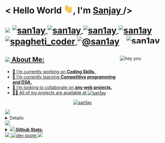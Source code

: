 <h1> < Hello World <img src="https://raw.githubusercontent.com/ABSphreak/ABSphreak/master/gifs/Hi.gif" width="30" height="30">, I'm <a href="https://www.linkedin.com/in/san1ay/" target="_blank"> Sanjay </a> /> 
 <p>
<img src="https://media.giphy.com/media/LnQjpWaON8nhr21vNW/giphy.gif" width="30">
<a href="https://linkedin.com/in/san1ay" target="blank"><img align="center" src="https://raw.githubusercontent.com/rahuldkjain/github-profile-readme-generator/master/src/images/icons/Social/linked-in-alt.svg" alt="san1ay" height="25" width="30" />
<a href="https://www.leetcode.com/san1ay" target="blank"><img align="center" src="https://raw.githubusercontent.com/rahuldkjain/github-profile-readme-generator/master/src/images/icons/Social/leet-code.svg" alt="san1ay" height="25" width="30" />
<a href="https://www.hackerrank.com/san1ay" target="blank"><img align="center" src="https://raw.githubusercontent.com/rahuldkjain/github-profile-readme-generator/master/src/images/icons/Social/hackerrank.svg" alt="san1ay" height="25" width="30" />
<a href="https://dev.to/san1ay" target="blank"><img align="center" src="https://raw.githubusercontent.com/rahuldkjain/github-profile-readme-generator/master/src/images/icons/Social/devto.svg" alt="san1ay" height="25" width="30" />
<a href="https://twitter.com/spagheti_coder" target="blank"><img align="center" src="https://raw.githubusercontent.com/rahuldkjain/github-profile-readme-generator/master/src/images/icons/Social/twitter.svg" alt="spagheti_coder" height="25" width="30" />
<a href="https://medium.com/@san1ay" target="blank"><img align="center" src="https://raw.githubusercontent.com/rahuldkjain/github-profile-readme-generator/master/src/images/icons/Social/medium.svg" alt="@san1ay" height="25" width="40" />
<a href="#" target="blank"><img align="right" src="https://komarev.com/ghpvc/?username=san1ay&label=Profile%20views&color=0e75b6&style=flat" alt="san1ay" height="25"/>
</p>
</h1>

<picture>
<source
  srcset="https://media.giphy.com/media/daalSQR4gPYly7qvC6/giphy.gif"
  media="(prefers-color-scheme: light), (prefers-color-scheme: no-preference)"
/>
<img align="right" alt="hey you" height="130px" width="130px" src="https://media.giphy.com/media/Vbtc9VG51NtzT1Qnv1/giphy-downsized.gif">
</picture>
 
## <img src="https://media.giphy.com/media/WUlplcMpOCEmTGBtBW/giphy.gif" width="40"> **About Me:**

- 🔭 I’m currently working on **Coding Skills.**
- 🌱 I’m currently learning **Competitive programming and DSA.**
- 👯 I’m looking to collaborate on **any web projects.**
- 👨‍💻 All of my projects are available at <a href="https://github.com/san1ay?tab=repositories" target="blank"><img align="center" src="https://raw.githubusercontent.com/rahuldkjain/github-profile-readme-generator/master/src/images/icons/Social/github.svg" alt="san1ay" height="30" width="40" />

<p align="center"> 
<picture>
<source
  srcset="https://github-profile-trophy.vercel.app/?username=san1ay&theme=flat"
  media="(prefers-color-scheme: light), (prefers-color-scheme: no-preference)"
/>
<img src="https://github-profile-trophy.vercel.app/?username=san1ay&theme=radical" alt="san1ay" />
</picture>

 </p>
 <img src="https://user-images.githubusercontent.com/73097560/115834477-dbab4500-a447-11eb-908a-139a6edaec5c.gif">
<details> <summary> <b align="center"><img src="https://media.giphy.com/media/j2pOGeGYKe2xCCKwfi/giphy.gif" width="40"> Languages and Tools:</b> </summary>

<div align="center"> 
<a href="https://aws.amazon.com" target="_blank" rel="noreferrer"> <img src="https://raw.githubusercontent.com/devicons/devicon/master/icons/amazonwebservices/amazonwebservices-original-wordmark.svg" alt="aws" width="40" height="40"/> 
<a href="https://babeljs.io/" target="_blank" rel="noreferrer"> <img src="https://www.vectorlogo.zone/logos/babeljs/babeljs-icon.svg" alt="babel" width="40" height="40"/>
<a href="https://www.gnu.org/software/bash/" target="_blank" rel="noreferrer"> <img src="https://www.vectorlogo.zone/logos/gnu_bash/gnu_bash-icon.svg" alt="bash" width="40" height="40"/>
<a href="https://getbootstrap.com" target="_blank" rel="noreferrer"> <img src="https://raw.githubusercontent.com/devicons/devicon/master/icons/bootstrap/bootstrap-plain-wordmark.svg" alt="bootstrap" width="40" height="40"/>
<a href="https://www.w3schools.com/css/" target="_blank" rel="noreferrer"> <img src="https://raw.githubusercontent.com/devicons/devicon/master/icons/css3/css3-original-wordmark.svg" alt="css3" width="40" height="40"/>
<a href="https://www.docker.com/" target="_blank" rel="noreferrer"> <img src="https://raw.githubusercontent.com/devicons/devicon/master/icons/docker/docker-original-wordmark.svg" alt="docker" width="40" height="40"/>
<a href="https://expressjs.com" target="_blank" rel="noreferrer"> <img src="https://raw.githubusercontent.com/devicons/devicon/master/icons/express/express-original-wordmark.svg" alt="express" width="40" height="40"/>
<a href="https://www.figma.com/" target="_blank" rel="noreferrer"> <img src="https://www.vectorlogo.zone/logos/figma/figma-icon.svg" alt="figma" width="40" height="40"/>
<a href="https://firebase.google.com/" target="_blank" rel="noreferrer"> <img src="https://www.vectorlogo.zone/logos/firebase/firebase-icon.svg" alt="firebase" width="40" height="40"/>
<a href="https://cloud.google.com" target="_blank" rel="noreferrer"> <img src="https://www.vectorlogo.zone/logos/google_cloud/google_cloud-icon.svg" alt="gcp" width="40" height="40"/>
<a href="https://git-scm.com/" target="_blank" rel="noreferrer"> <img src="https://www.vectorlogo.zone/logos/git-scm/git-scm-icon.svg" alt="git" width="40" height="40"/>

<a href="https://heroku.com" target="_blank" rel="noreferrer"> <img src="https://www.vectorlogo.zone/logos/heroku/heroku-icon.svg" alt="heroku" width="40" height="40"/>
<a href="https://www.w3.org/html/" target="_blank" rel="noreferrer"> <img src="https://raw.githubusercontent.com/devicons/devicon/master/icons/html5/html5-original-wordmark.svg" alt="html5" width="40" height="40"/>
<a href="https://www.java.com" target="_blank" rel="noreferrer"> <img src="https://raw.githubusercontent.com/devicons/devicon/master/icons/java/java-original.svg" alt="java" width="40" height="40"/>
<a href="https://developer.mozilla.org/en-US/docs/Web/JavaScript" target="_blank" rel="noreferrer"> <img src="https://raw.githubusercontent.com/devicons/devicon/master/icons/javascript/javascript-original.svg" alt="javascript" width="40" height="40"/>
<a href="https://www.jenkins.io" target="_blank" rel="noreferrer"> <img src="https://www.vectorlogo.zone/logos/jenkins/jenkins-icon.svg" alt="jenkins" width="40" height="40"/>
<a href="https://jestjs.io" target="_blank" rel="noreferrer"> <img src="https://www.vectorlogo.zone/logos/jestjsio/jestjsio-icon.svg" alt="jest" width="40" height="40"/>
<a href="https://kubernetes.io" target="_blank" rel="noreferrer"> <img src="https://www.vectorlogo.zone/logos/kubernetes/kubernetes-icon.svg" alt="kubernetes" width="40" height="40"/>
<a href="https://www.linux.org/" target="_blank" rel="noreferrer"> <img src="https://raw.githubusercontent.com/devicons/devicon/master/icons/linux/linux-original.svg" alt="linux" width="40" height="40"/>
<a href="https://www.mongodb.com/" target="_blank" rel="noreferrer"> <img src="https://raw.githubusercontent.com/devicons/devicon/master/icons/mongodb/mongodb-original-wordmark.svg" alt="mongodb" width="40" height="40"/>
<a href="https://www.mysql.com/" target="_blank" rel="noreferrer"> <img src="https://raw.githubusercontent.com/devicons/devicon/master/icons/mysql/mysql-original-wordmark.svg" alt="mysql" width="40" height="40"/>
<a href="https://nextjs.org/" target="_blank" rel="noreferrer"> <img src="https://cdn.worldvectorlogo.com/logos/nextjs-2.svg" alt="nextjs" width="40" height="40"/>
<a href="https://nodejs.org" target="_blank" rel="noreferrer"> <img src="https://raw.githubusercontent.com/devicons/devicon/master/icons/nodejs/nodejs-original-wordmark.svg" alt="nodejs" width="40" height="40"/>

<a href="https://www.photoshop.com/en" target="_blank" rel="noreferrer"> <img src="https://raw.githubusercontent.com/devicons/devicon/master/icons/photoshop/photoshop-line.svg" alt="photoshop" width="40" height="40"/>
<a href="https://postman.com" target="_blank" rel="noreferrer"> <img src="https://www.vectorlogo.zone/logos/getpostman/getpostman-icon.svg" alt="postman" width="40" height="40"/>
<a href="https://www.python.org" target="_blank" rel="noreferrer"> <img src="https://raw.githubusercontent.com/devicons/devicon/master/icons/python/python-original.svg" alt="python" width="40" height="40"/>
<a href="https://reactjs.org/" target="_blank" rel="noreferrer"> <img src="https://raw.githubusercontent.com/devicons/devicon/master/icons/react/react-original-wordmark.svg" alt="react" width="40" height="40"/>
<a href="https://reactnative.dev/" target="_blank" rel="noreferrer"> <img src="https://reactnative.dev/img/header_logo.svg" alt="reactnative" width="40" height="40"/>
<a href="https://redis.io" target="_blank" rel="noreferrer"> <img src="https://raw.githubusercontent.com/devicons/devicon/master/icons/redis/redis-original-wordmark.svg" alt="redis" width="40" height="40"/>
<a href="https://redux.js.org" target="_blank" rel="noreferrer"> <img src="https://raw.githubusercontent.com/devicons/devicon/master/icons/redux/redux-original.svg" alt="redux" width="40" height="40"/>
<a href="https://sass-lang.com" target="_blank" rel="noreferrer"> <img src="https://raw.githubusercontent.com/devicons/devicon/master/icons/sass/sass-original.svg" alt="sass" width="40" height="40"/>
<a href="https://tailwindcss.com/" target="_blank" rel="noreferrer"> <img src="https://www.vectorlogo.zone/logos/tailwindcss/tailwindcss-icon.svg" alt="tailwind" width="40" height="40"/>
<a href="https://webpack.js.org" target="_blank" rel="noreferrer"> <img src="https://raw.githubusercontent.com/devicons/devicon/d00d0969292a6569d45b06d3f350f463a0107b0d/icons/webpack/webpack-original-wordmark.svg" alt="webpack" width="40" height="40"/>

</div>
 </details>
 <img src="https://user-images.githubusercontent.com/73097560/115834477-dbab4500-a447-11eb-908a-139a6edaec5c.gif">
 <details>
  <summary> <b> <img src="https://media.giphy.com/media/ZCN6F3FAkwsyOGU2RS/giphy.gif" width="40"> Github Stats: </b> </summary>

<picture>
<source
  srcset="https://github-readme-stats.vercel.app/api/top-langs?username=san1ay&theme=buefy&show_icons=true&locale=en&layout=compact"
  media="(prefers-color-scheme: light), (prefers-color-scheme: no-preference)"
/>
<img  width="300px" src="https://github-readme-stats.vercel.app/api/top-langs?username=san1ay&theme=radical&show_icons=true&locale=en&layout=compact" alt="san1ay" />
</picture>
 <picture>
<source
  srcset="http://github-profile-summary-cards.vercel.app/api/cards/profile-details?username=san1ay&theme=vue"
  media="(prefers-color-scheme: light), (prefers-color-scheme: no-preference)"
/>
<img height="200px" width="480px" src="http://github-profile-summary-cards.vercel.app/api/cards/profile-details?username=san1ay&theme=radical&layout=compact" alt="Profile summary"/>  
</picture>
<picture>
<source
  srcset="https://github-readme-stats.vercel.app/api?username=san1ay&theme=buefy&show_icons=true&locale=en"
  media="(prefers-color-scheme: light), (prefers-color-scheme: no-preference)"
/>
<img height="200px" width="380px" src="https://github-readme-stats.vercel.app/api?username=san1ay&theme=radical&show_icons=true&locale=en&layout=compact" alt="san1ay" />
</picture>
<picture>
<source
  srcset="https://github-readme-streak-stats.herokuapp.com/?user=san1ay&theme=buefy"
  media="(prefers-color-scheme: light), (prefers-color-scheme: no-preference)"
/>
<img height="200px" width="400px" src="https://github-readme-streak-stats.herokuapp.com/?user=san1ay&theme=radical&layout=compact" alt="san1ay" />
</picture>
 </details>
<img src="https://user-images.githubusercontent.com/73097560/115834477-dbab4500-a447-11eb-908a-139a6edaec5c.gif">
 <picture>
<source
  srcset="https://quotes-github-readme.vercel.app/api?type=horizontal&theme=radical"
  media="(prefers-color-scheme: light), (prefers-color-scheme: no-preference)"
/>
<img src="https://quotes-github-readme.vercel.app/api?type=horizontal&theme=radical" alt="dev quote" />
</picture>
<img src="https://user-images.githubusercontent.com/73097560/115834477-dbab4500-a447-11eb-908a-139a6edaec5c.gif">
